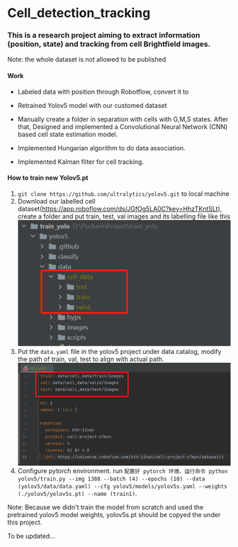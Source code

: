 # Cell_detection_tracking

### This is a research project aiming to extract information (position, state) and tracking from cell Brightfield images.

Note: the whole dataset is not allowed to be published

#### Work
- Labeled data with position through Robotflow, convert it to 

- Retrained Yolov5 model with our customed dataset

- Manually create a folder in separation with cells with G,M,S states. After that, Designed and implemented a Convolutional Neural Network (CNN) based cell state estimation model.

- Implemented Hungarian algorithm to do data association.
- Implemented Kalman filter for cell tracking.

#### How to train new Yolov5.pt
1. `git clone https://github.com/ultralytics/yolov5.git` to local machine
2. Download our labelled cell dataset(https://app.roboflow.com/ds/JGfOg5LA0C?key=HhzTKntSLt), create a folder and put train, test, val images and its labelling file like this
![1](instruction1.png)
3. Put the `data.yaml` file in the yolov5 project under data catalog, modify the path of train, val, test to align with actual path.
![2](instruction2.png)
4. Configure pytorch environment. run `配置好 pytorch 环境，运行命令
python yolov5/train.py --img 1388 --batch (4) --epochs (10) --data 
(yolov5/data/data.yaml) --cfg yolov5/models/yolov5s.yaml --weights 
(./yolov5/yolov5s.pt) --name (train1)`.

Note: Because we didn't train the model from scratch and used the pretrained yolov5 model weights, yolov5s.pt should be copyed the under this project.

To be updated...
